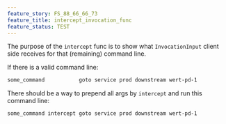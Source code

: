 ```yaml
---
feature_story: FS_88_66_66_73
feature_title: intercept_invocation_func
feature_status: TEST
---
```


The purpose of the `intercept` func is to show what `InvocationInput`
client side receives for that (remaining) command line.

If there is a valid command line:

```sh
some_command           goto service prod downstream wert-pd-1
```

There should be a way to prepend all args by `intercept` and run this command line:

```sh
some_command intercept goto service prod downstream wert-pd-1
```

